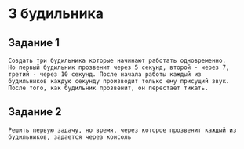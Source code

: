 # 3 будильника
## Задание 1
    Создать три будильника которые начинают работать одновременно.
    Но первый будильник прозвенит через 5 секунд, второй - через 7,
    третий - через 10 секунд. После начала работы каждый из
    будильников каждую секунду производит только ему присущий звук.
    После того, как будильник прозвенит, он перестает тикать.
## Задание 2
    Решить первую задачу, но время, через которое прозвенит каждый из будильников, задается через консоль

